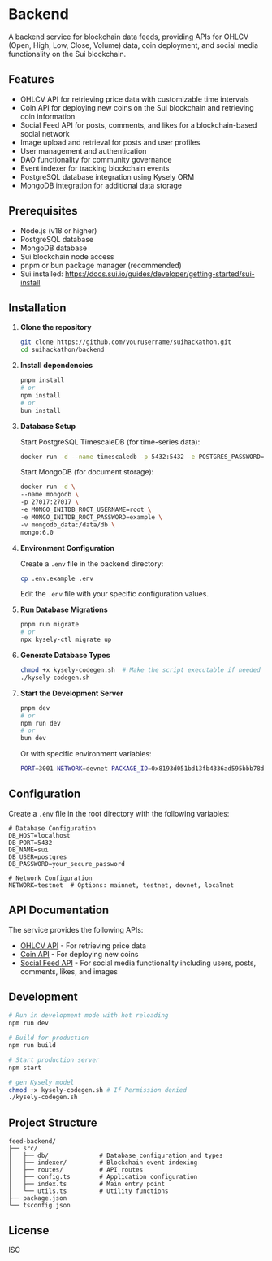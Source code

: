 # Backend

A backend service for blockchain data feeds, providing APIs for OHLCV (Open, High, Low, Close, Volume) data, coin deployment, and social media functionality on the Sui blockchain.

## Features

- OHLCV API for retrieving price data with customizable time intervals
- Coin API for deploying new coins on the Sui blockchain and retrieving coin information
- Social Feed API for posts, comments, and likes for a blockchain-based social network
- Image upload and retrieval for posts and user profiles
- User management and authentication
- DAO functionality for community governance
- Event indexer for tracking blockchain events
- PostgreSQL database integration using Kysely ORM
- MongoDB integration for additional data storage

## Prerequisites

- Node.js (v18 or higher)
- PostgreSQL database
- MongoDB database
- Sui blockchain node access
- pnpm or bun package manager (recommended)
- Sui installed: https://docs.sui.io/guides/developer/getting-started/sui-install

## Installation

1. **Clone the repository**

   ```bash
   git clone https://github.com/yourusername/suihackathon.git
   cd suihackathon/backend
   ```

2. **Install dependencies**

   ```bash
   pnpm install
   # or
   npm install
   # or
   bun install
   ```

3. **Database Setup**

   Start PostgreSQL TimescaleDB (for time-series data):

   ```bash
   docker run -d --name timescaledb -p 5432:5432 -e POSTGRES_PASSWORD=password timescale/timescaledb-ha:pg17
   ```

   Start MongoDB (for document storage):

   ```bash
   docker run -d \
   --name mongodb \
   -p 27017:27017 \
   -e MONGO_INITDB_ROOT_USERNAME=root \
   -e MONGO_INITDB_ROOT_PASSWORD=example \
   -v mongodb_data:/data/db \
   mongo:6.0
   ```

4. **Environment Configuration**

   Create a `.env` file in the backend directory:

   ```bash
   cp .env.example .env
   ```

   Edit the `.env` file with your specific configuration values.

5. **Run Database Migrations**

   ```bash
   pnpm run migrate
   # or
   npx kysely-ctl migrate up
   ```

6. **Generate Database Types**

   ```bash
   chmod +x kysely-codegen.sh  # Make the script executable if needed
   ./kysely-codegen.sh
   ```

7. **Start the Development Server**

   ```bash
   pnpm dev
   # or
   npm run dev
   # or
   bun dev
   ```

   Or with specific environment variables:

   ```bash
   PORT=3001 NETWORK=devnet PACKAGE_ID=0x8193d051bd13fb4336ad595bbb78dac06fa64ff1c3c3c184483ced397c9d2116 pnpm run dev
   ```

## Configuration

Create a `.env` file in the root directory with the following variables:

```
# Database Configuration
DB_HOST=localhost
DB_PORT=5432
DB_NAME=sui
DB_USER=postgres
DB_PASSWORD=your_secure_password

# Network Configuration
NETWORK=testnet  # Options: mainnet, testnet, devnet, localnet
```

## API Documentation

The service provides the following APIs:

- [OHLCV API](./docs/ohlcv-api.md) - For retrieving price data
- [Coin API](./docs/coin-api.md) - For deploying new coins
- [Social Feed API](./docs/social-feed-api.md) - For social media functionality including users, posts, comments, likes, and images

## Development

```bash
# Run in development mode with hot reloading
npm run dev

# Build for production
npm run build

# Start production server
npm start

# gen Kysely model
chmod +x kysely-codegen.sh # If Permission denied
./kysely-codegen.sh
```

## Project Structure

```
feed-backend/
├── src/
│   ├── db/              # Database configuration and types
│   ├── indexer/         # Blockchain event indexing
│   ├── routes/          # API routes
│   ├── config.ts        # Application configuration
│   ├── index.ts         # Main entry point
│   └── utils.ts         # Utility functions
├── package.json
└── tsconfig.json
```

## License

ISC
